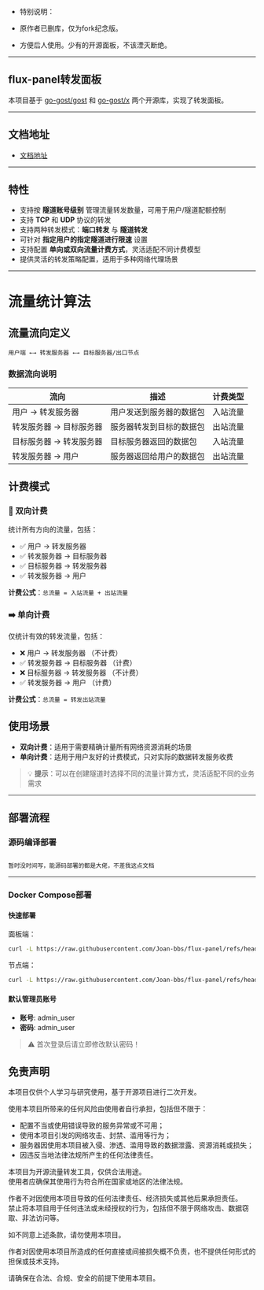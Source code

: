 - 特别说明：

- 原作者已删库，仅为fork纪念版。

- 方便后人使用。少有的开源面板，不该湮灭断绝。
   
---

## flux-panel转发面板

本项目基于 [go-gost/gost](https://github.com/go-gost/gost) 和 [go-gost/x](https://github.com/go-gost/x) 两个开源库，实现了转发面板。

---
## 文档地址
- [文档地址](https://brunuhville.github.io/flux-panel)
---
## 特性

- 支持按 **隧道账号级别** 管理流量转发数量，可用于用户/隧道配额控制
- 支持 **TCP** 和 **UDP** 协议的转发
- 支持两种转发模式：**端口转发** 与 **隧道转发**
- 可针对 **指定用户的指定隧道进行限速** 设置
- 支持配置 **单向或双向流量计费方式**，灵活适配不同计费模型
- 提供灵活的转发策略配置，适用于多种网络代理场景


---
# 流量统计算法

## 流量流向定义

```
用户端 ←→ 转发服务器 ←→ 目标服务器/出口节点
```

### 数据流向说明

| 流向 | 描述 | 计费类型 |
|-----|-----|----------|
| 用户 → 转发服务器 | 用户发送到服务器的数据包 | 入站流量 |
| 转发服务器 → 目标服务器 | 服务器转发到目标的数据包 | 出站流量 |
| 目标服务器 → 转发服务器 | 目标服务器返回的数据包 | 入站流量 |
| 转发服务器 → 用户 | 服务器返回给用户的数据包 | 出站流量 |

## 计费模式

### 🔄 双向计费
统计所有方向的流量，包括：
- ✅ 用户 → 转发服务器
- ✅ 转发服务器 → 目标服务器  
- ✅ 目标服务器 → 转发服务器
- ✅ 转发服务器 → 用户

**计费公式**：`总流量 = 入站流量 + 出站流量`

### ➡️ 单向计费
仅统计有效的转发流量，包括：
- ❌ 用户 → 转发服务器 （不计费）
- ✅ 转发服务器 → 目标服务器 （计费）
- ❌ 目标服务器 → 转发服务器 （不计费）
- ✅ 转发服务器 → 用户 （计费）

**计费公式**：`总流量 = 转发出站流量`

## 使用场景

- **双向计费**：适用于需要精确计量所有网络资源消耗的场景
- **单向计费**：适用于用户友好的计费模式，只对实际的数据转发服务收费

> 💡 **提示**：可以在创建隧道时选择不同的流量计算方式，灵活适配不同的业务需求
---

## 部署流程

### 源码编译部署

```bash

暂时没时间写，能源码部署的都是大佬，不差我这点文档
```
---
### Docker Compose部署
#### 快速部署

面板端：
```bash
curl -L https://raw.githubusercontent.com/Joan-bbs/flux-panel/refs/heads/main/panel_install.sh -o panel_install.sh && chmod +x panel_install.sh && ./panel_install.sh

```

节点端：
```bash
curl -L https://raw.githubusercontent.com/Joan-bbs/flux-panel/refs/heads/main/install.sh -o install.sh && chmod +x install.sh && ./install.sh

```




#### 默认管理员账号

- **账号**: admin_user
- **密码**: admin_user

> ⚠️ 首次登录后请立即修改默认密码！


## 免责声明

本项目仅供个人学习与研究使用，基于开源项目进行二次开发。

使用本项目所带来的任何风险由使用者自行承担，包括但不限于：

- 配置不当或使用错误导致的服务异常或不可用；
- 使用本项目引发的网络攻击、封禁、滥用等行为；
- 服务器因使用本项目被入侵、渗透、滥用导致的数据泄露、资源消耗或损失；
- 因违反当地法律法规所产生的任何法律责任。

本项目为开源流量转发工具，仅供合法用途。  
使用者应确保其使用行为符合所在国家或地区的法律法规。

作者不对因使用本项目导致的任何法律责任、经济损失或其他后果承担责任。  
禁止将本项目用于任何违法或未经授权的行为，包括但不限于网络攻击、数据窃取、非法访问等。

如不同意上述条款，请勿使用本项目。

作者对因使用本项目所造成的任何直接或间接损失概不负责，也不提供任何形式的担保或技术支持。

请确保在合法、合规、安全的前提下使用本项目。

